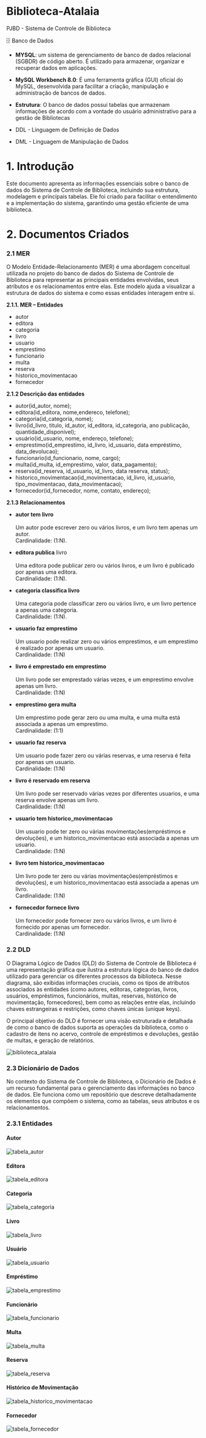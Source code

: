 # Biblioteca-Atalaia
PJBD - Sistema de Controle de Biblioteca

🗄️ Banco de Dados
- **MYSQL**: um sistema de gerenciamento de banco de dados relacional (SGBDR) de código aberto. É utilizado para armazenar, organizar e recuperar dados em aplicações.
- **MySQL Workbench 8.0**: É uma ferramenta gráfica (GUI) oficial do MySQL, desenvolvida para facilitar a criação, manipulação e administração de bancos de dados.
- **Estrutura**: O banco de dados possui tabelas que armazenam informações de acordo com a vontade do usuário administrativo para a gestão de Bibliotecas

- DDL - Linguagem de Definição de Dados
- DML - Linguagem de Manipulação de Dados

# 1. Introdução

Este documento apresenta as informações essenciais sobre o banco de dados do Sistema de Controle de Biblioteca, incluindo sua estrutura, modelagem e principais tabelas. Ele foi criado para facilitar o entendimento e a implementação do sistema, garantindo uma gestão eficiente de uma biblioteca.


# 2. Documentos Criados

<h3>2.1 MER</h3>

O Modelo Entidade-Relacionamento (MER) é uma abordagem conceitual utilizada no projeto do banco de dados do Sistema de Controle de Biblioteca para representar as principais entidades envolvidas, seus atributos e os relacionamentos entre elas. Este modelo ajuda a visualizar a estrutura de dados do sistema e como essas entidades interagem entre si.

**2.1.1.	MER – Entidades**
- autor
- editora
- categoria
- livro
- usuario
- emprestimo
- funcionario
- multa
- reserva
- historico_movimentacao
- fornecedor

**2.1.2 Descrição das entidades**

- autor(id_autor, nome);
- editora(id_editora, nome,endereco, telefone);
- categoria(id_categoria, nome);
- livro(id_livro, titulo, id_autor, id_editora, id_categoria, ano publicação, quantidade_disponivel);
- usuário(id_usuario, nome, endereço, telefone);
- emprestimo(id_emprestimo, id_livro, id_usuario, data empréstimo, data_devolucao);
- funcionario(id_funcionario, nome, cargo);
- multa(id_multa, id_emprestimo, valor, data_pagamento);
- reserva(id_reserva, id_usuario, id_livro, data reserva, status);
- historico_movimentacao(id_movimentacao, id_livro, id_usuario, tipo_movimentacao, data_movimentacao);
- fornecedor(id_fornecedor, nome, contato, endereço);

**2.1.3 Relacionamentos**


- **autor tem livro**</br>
</br>Um autor pode escrever zero ou vários livros, e um livro tem apenas um autor.</br>
  Cardinalidade: (1:N).

  
- **editora publica** livro</br>
</br>Uma editora pode publicar zero ou vários livros, e um livro é publicado por apenas uma editora.</br>
  Cardinalidade: (1:N).


- **categoria classifica livro**</br>
</br>Uma categoria pode classificar zero ou vários livro, e um livro pertence a apenas uma categoria.</br>
  Cardinalidade: (1:N).


- **usuario faz emprestimo**</br>
</br>Um usuario pode realizar zero ou vários emprestimos, e um emprestimo é realizado por apenas um usuario.</br>
  Cardinalidade: (1:N)


- **livro é emprestado em emprestimo**</br>
</br>Um livro pode ser emprestado várias vezes, e um emprestimo envolve apenas um livro.</br>
  Cardinalidade: (1:N)


- **emprestimo gera multa**</br>
</br>Um emprestimo pode gerar zero ou uma multa, e uma multa está associada a apenas um emprestimo.</br>
  Cardinalidade: (1:1)


- **usuario faz reserva**</br>
</br>Um usuario pode fazer zero ou várias reservas, e uma reserva é feita por apenas um usuario.</br>
  Cardinalidade: (1:N)


- **livro é reservado em reserva**</br>
</br>Um livro pode ser reservado várias vezes por diferentes usuarios, e uma reserva envolve apenas um livro.</br>
  Cardinalidade: (1:N)


- **usuario tem historico_movimentacao**</br>
</br>Um usuario pode ter zero ou várias movimentações(empréstimos e devoluções), e um historico_movimentacao está associada a apenas um usuario.</br>
  Cardinalidade: (1:N)


- **livro tem historico_movimentacao**</br>
</br>Um livro pode ter zero ou várias movimentações(empréstimos e devoluções), e um historico_movimentacao está associada a apenas um livro.</br>
  Cardinalidade: (1:N)


- **fornecedor fornece livro**</br>
</br>Um fornecedor pode fornecer zero ou vários livros, e um livro é fornecido por apenas um fornecedor.</br>
  Cardinalidade: (1:N)


<h3>2.2 DLD</h3>

O Diagrama Lógico de Dados (DLD) do Sistema de Controle de Biblioteca é uma representação gráfica que ilustra a estrutura lógica do banco de dados utilizado para gerenciar os diferentes processos da biblioteca. Nesse diagrama, são exibidas informações cruciais, como os tipos de atributos associados às entidades (como autores, editoras, categorias, livros, usuários, empréstimos, funcionários, multas, reservas, histórico de movimentação, fornecedores), bem como as relações entre elas, incluindo chaves estrangeiras e restrições, como chaves únicas (unique keys).

O principal objetivo do DLD é fornecer uma visão estruturada e detalhada de como o banco de dados suporta as operações da biblioteca, como o cadastro de itens no acervo, controle de empréstimos e devoluções, gestão de multas, e geração de relatórios.



![biblioteca_atalaia](https://github.com/user-attachments/assets/ce824463-3193-4e48-a0f6-43ecbd737d16)




<h3>2.3 Dicionário de Dados</h3>

No contexto do Sistema de Controle de Biblioteca, o Dicionário de Dados é um recurso fundamental para o gerenciamento das informações no banco de dados. Ele funciona como um repositório que descreve detalhadamente os elementos que compõem o sistema, como as tabelas, seus atributos e os relacionamentos.


<h3>2.3.1 Entidades</h3>


<h4>Autor</h4>

![tabela_autor](https://github.com/user-attachments/assets/ce803e8c-3a2b-4bea-91d2-90a1d240e694)



<h4>Editora</h4>

![tabela_editora](https://github.com/user-attachments/assets/6fb00b00-b232-4cf2-af55-5eaa069f8fde)



<h4>Categoria</h4>

![tabela_categoria](https://github.com/user-attachments/assets/168b7c18-edd8-4f93-9e1f-4c9826393f7c)


<h4>Livro</h4>

![tabela_livro](https://github.com/user-attachments/assets/9f8fda89-3d7d-4127-9e09-a25e219cd998)



<h4>Usuário</h4>

![tabela_usuario](https://github.com/user-attachments/assets/ca357c6e-1af4-45bc-9890-ac15875a5a77)



<h4>Empréstimo</h4>

![tabela_emprestimo](https://github.com/user-attachments/assets/f0d97674-f864-4fb9-ba0d-07df7886f352)



<h4>Funcionário</h4>

![tabela_funcionario](https://github.com/user-attachments/assets/22d1572e-b6e3-4fe3-a9e6-90454f86f3bb)



<h4>Multa</h4>

![tabela_multa](https://github.com/user-attachments/assets/91a4b7d4-36ae-4160-8103-e1710b76835f)



<h4>Reserva</h4>

![tabela_reserva](https://github.com/user-attachments/assets/4ca4d3ba-ca42-4e9d-ba8a-91e5fa12a8a4)



<h4>Histórico de Movimentação</h4>

![tabela_historico_movimentacao](https://github.com/user-attachments/assets/fe9c64ac-f211-4d46-b4f6-ffeec67e7f66)



<h4>Fornecedor</h4>

![tabela_fornecedor](https://github.com/user-attachments/assets/617a8f98-f9be-4c42-9e8f-3f3599d361a5)


